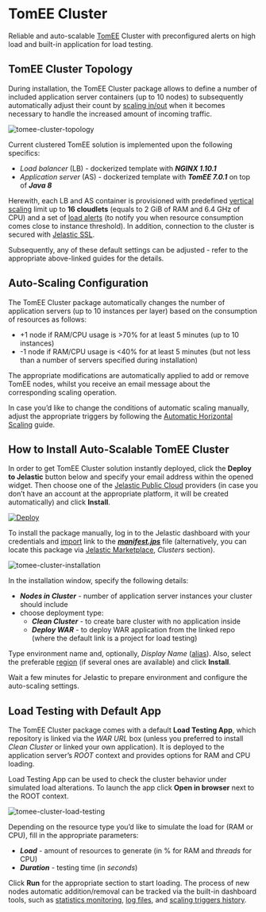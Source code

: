 # TomEE Cluster

Reliable and auto-scalable [TomEE](http://tomee.apache.org//#) Сluster with preconfigured alerts on high load and built-in application for load testing.

## TomEE Cluster Topology

During installation, the TomEE Cluster package allows to define a number of included application server containers (up to 10 nodes) to subsequently automatically adjust their count by [scaling in/out](https://docs.jelastic.com/automatic-horizontal-scaling) when it becomes necessary to handle the increased amount of incoming traffic.

![tomee-cluster-topology](images/tomee-cluster-topology.png)

Current clustered TomEE solution is implemented upon the following specifics:
- *Load balancer* (LB) - dockerized template with **_NGINX 1.10.1_** 
- *Application server* (AS) - dockerized template with **_TomEE 7.0.1_** on top of **_Java 8_**

Herewith, each LB and AS container is provisioned with predefined [vertical scaling](https://docs.jelastic.com/automatic-vertical-scaling) limit up to **16 cloudlets** (equals to 2 GiB of RAM and 6.4 GHz of CPU) and a set of [load alerts](https://docs.jelastic.com/load-alerts) (to notify you when resource consumption comes close to instance threshold). In addition, connection to the cluster is secured with [Jelastic SSL](https://docs.jelastic.com/jelastic-ssl). 

Subsequently, any of these default settings can be adjusted - refer to the appropriate above-linked guides for the details.

## Auto-Scaling Configuration

The TomEE Cluster package automatically changes the number of application servers (up to 10 instances per layer) based on the consumption of resources as follows:
- +1 node if RAM/CPU usage is >70% for at least 5 minutes (up to 10 instances)
- -1 node if RAM/CPU usage is <40% for at least 5 minutes (but not less than a number of servers specified during installation)

The appropriate modifications are automatically applied to add or remove TomEE nodes, whilst you receive an email message about the corresponding scaling operation. 

In case you’d like to change the conditions of automatic scaling manually, adjust the appropriate triggers by following the [Automatic Horizontal Scaling](https://docs.jelastic.com/automatic-horizontal-scaling) guide.

## How to Install Auto-Scalable TomEE Cluster

In order to get TomEE Cluster solution instantly deployed, click the **Deploy to Jelastic** button below and specify your email address within the opened widget. Then choose one of the [Jelastic Public Cloud](https://jelastic.cloud) providers (in case you don’t have an account at the appropriate platform, it will be created automatically) and click **Install**.

[![Deploy](images/deploy-to-jelastic.png)](https://jelastic.com/install-application/?manifest=https://raw.githubusercontent.com/jelastic-jps/tomee/master/manifest.jps)

To install the package manually, log in to the Jelastic dashboard with your credentials and [import](https://docs.jelastic.com/environment-import) link to the [**_manifest.jps_**](https://github.com/jelastic-jps/tomee/blob/master/manifest.jps) file (alternatively, you can locate this package via [Jelastic Marketplace](https://docs.jelastic.com/marketplace), *Clusters* section).

![tomee-cluster-installation](images/tomee-cluster-installation.png)

In the installation window, specify the following details: 
* **_Nodes in Cluster_** - number of application server instances your cluster should include
* choose deployment type:
   - **_Clean Cluster_** - to create bare cluster with no application inside
   - **_Deploy WAR_** - to deploy WAR application from the linked repo (where the default link is a project for load testing)

Type environment name and, optionally, *Display Name* ([alias](https://docs.jelastic.com/environment-aliases)). Also, select the preferable [region](https://docs.jelastic.com/environment-regions) (if several ones are available) and click **Install**.

Wait a few minutes for Jelastic to prepare environment and configure the auto-scaling settings.

## Load Testing with Default App

The TomEE Cluster package comes with a default **Load Testing App**, which repository is linked via the *WAR URL* box (unless you preferred to install *Clean Cluster* or linked your own application). It is deployed to the application server’s *ROOT* context and provides options for RAM and CPU loading. 

Load Testing App can be used to check the cluster behavior under simulated load alterations.  To launch the app click **Open in browser** next to the ROOT context. 

![tomee-cluster-load-testing](images/tomee-cluster-load-testing.png)

Depending on the resource type you’d like to simulate the load for (RAM or CPU), fill in the appropriate parameters:
- **_Load_** - amount of resources to generate (in % for RAM and *threads* for CPU)
- **_Duration_** - testing time (in *seconds*)

Click **Run** for the appropriate section to start loading. The process of new nodes automatic addition/removal can be tracked via the built-in dashboard tools, such as [statistics monitoring](https://docs.jelastic.com/view-app-statistics), [log files](https://docs.jelastic.com/view-log-files), and [scaling triggers history](https://docs.jelastic.com/automatic-horizontal-scaling#history).
